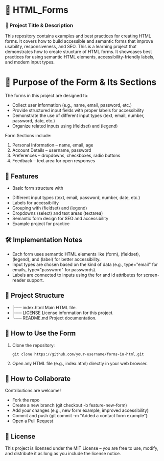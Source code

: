 #  📑 HTML_Forms 
### 📌 Project Title & Description

This repository contains examples and best practices for creating  HTML forms. It covers how to build accessible and semantic forms that improve usability, responsiveness, and SEO.
This  is a learning project that demonstrates how to create structure of HTML forms. It showcases best practices for using semantic HTML elements, accessibility-friendly labels, and modern input types.

# 🎯 Purpose of the Form & Its Sections
The forms in this project are designed to:

* Collect user information (e.g., name, email, password, etc.)
* Provide structured input fields with proper labels for accessibility
* Demonstrate the use of different input types (text, email, number, password, date, etc.)
* Organize related inputs using (fieldset) and (legend)

Form Sections include:

1. Personal Information – name, email, age
1. Account Details – username, password
1. Preferences – dropdowns, checkboxes, radio buttons
1. Feedback – text area for open responses

## 🔹 Features

* Basic form structure with <form>
* Different input types (text, email, password, number, date, etc.)
* Labels for accessibility
* Grouping with (fieldset) and (legend)
* Dropdowns (select) and text areas (textarea)
* Semantic form design for SEO and accessibility
* Example project for practice


## 🛠️ Implementation Notes

* Each form uses semantic HTML elements like (form), (fieldset), (legend), and (label) for better accessibility.
* Input types are chosen based on the kind of data (e.g., type="email" for emails, type="password" for passwords).
* Labels are connected to inputs using the for and id attributes for screen-reader support.

## 📂 Project Structure
* ├── index.html  Main HTML file.
* ├── LICENSE  License information for this project.
* └── README.md  Project documentation.

## 🚀 How to Use  the Form

1. Clone the repository:

   
   ```
   git clone https://github.com/your-username/forms-in-html.git
   ```

1. Open any HTML file (e.g., index.html) directly in your web browser.


## 🤝 How to Collaborate
Contributions are welcome! 

* Fork the repo
* Create a new branch (git checkout -b feature-new-form)
* Add your changes (e.g., new form example, improved accessibility)
* Commit and push (git commit -m "Added a contact form example")
* Open a Pull Request

##  📜 License

This project is licensed under the MIT License – you are free to use, modify, and distribute it as long as you include the license notice.






